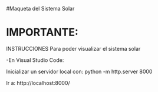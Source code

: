 #Maqueta del Sistema Solar
# IMPORTANTE:

INSTRUCCIONES
Para poder visualizar el sistema solar 

-En Visual Studio Code:

Inicializar un servidor local con:
python -m http.server 8000

Ir a:
http://localhost:8000/
